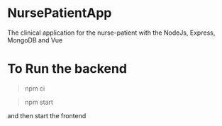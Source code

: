 # NursePatientApp

The clinical application for the nurse-patient with the NodeJs, Express, MongoDB and Vue

# To Run the backend

> npm ci

> npm start

and then start the frontend
